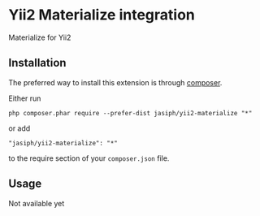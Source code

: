 Yii2 Materialize integration
============================
Materialize for Yii2

Installation
------------

The preferred way to install this extension is through [composer](http://getcomposer.org/download/).

Either run

```
php composer.phar require --prefer-dist jasiph/yii2-materialize "*"
```

or add

```
"jasiph/yii2-materialize": "*"
```

to the require section of your `composer.json` file.


Usage
-----

Not available yet